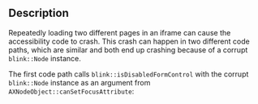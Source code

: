 Description
-----------
Repeatedly loading two different pages in an iframe can cause the accessibility
code to crash. This crash can happen in two different code paths, which are
similar and both end up crashing because of a corrupt `blink::Node` instance.

The first code path calls `blink::isDisabledFormControl` with the corrupt
`blink::Node` instance as an argument from `AXNodeObject::canSetFocusAttribute`:

